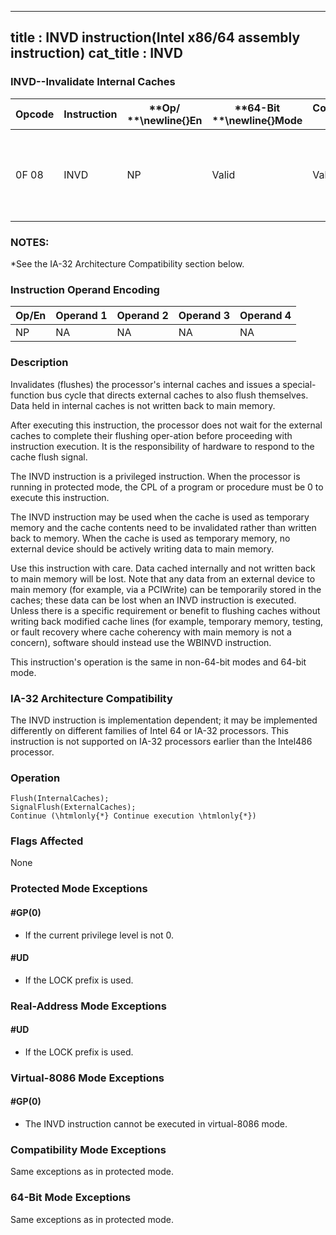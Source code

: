 ----------------------------
title : INVD instruction(Intel x86/64 assembly instruction)
cat_title : INVD
----------------------------
### INVD--Invalidate Internal Caches


|**Opcode**|**Instruction**|**Op/ **\newline{}**En**|**64-Bit **\newline{}**Mode**|**Compat/**\newline{}**Leg Mode**|**Description**|
|----------|---------------|------------------------|-----------------------------|---------------------------------|---------------|
|0F 08|INVD|NP|Valid|Valid|Flush internal caches; initiate flushing of external caches.|
### NOTES:


*See the IA-32 Architecture Compatibility section below.

### Instruction Operand Encoding


|Op/En|Operand 1|Operand 2|Operand 3|Operand 4|
|-----|---------|---------|---------|---------|
|NP|NA|NA|NA|NA|
### Description


Invalidates (flushes) the processor's internal caches and issues a special-function bus cycle that directs external caches to also flush themselves. Data held in internal caches is not written back to main memory. 

After executing this instruction, the processor does not wait for the external caches to complete their flushing oper-ation before proceeding with instruction execution. It is the responsibility of hardware to respond to the cache flush signal.

The INVD instruction is a privileged instruction. When the processor is running in protected mode, the CPL of a program or procedure must be 0 to execute this instruction.

The INVD instruction may be used when the cache is used as temporary memory and the cache contents need to be invalidated rather than written back to memory. When the cache is used as temporary memory, no external device should be actively writing data to main memory. 

Use this instruction with care. Data cached internally and not written back to main memory will be lost. Note that any data from an external device to main memory (for example, via a PCIWrite) can be temporarily stored in the caches; these data can be lost when an INVD instruction is executed. Unless there is a specific requirement or benefit to flushing caches without writing back modified cache lines (for example, temporary memory, testing, or fault recovery where cache coherency with main memory is not a concern), software should instead use the WBINVD instruction.

This instruction's operation is the same in non-64-bit modes and 64-bit mode.

### IA-32 Architecture Compatibility


The INVD instruction is implementation dependent; it may be implemented differently on different families of Intel 64 or IA-32 processors. This instruction is not supported on IA-32 processors earlier than the Intel486 processor.


### Operation

```info-verb
Flush(InternalCaches);
SignalFlush(ExternalCaches);
Continue (\htmlonly{*} Continue execution \htmlonly{*})
```
### Flags Affected


None


### Protected Mode Exceptions

#### #GP(0)
* If the current privilege level is not 0.

#### #UD
* If the LOCK prefix is used.

### Real-Address Mode Exceptions

#### #UD
* If the LOCK prefix is used.

### Virtual-8086 Mode Exceptions

#### #GP(0)
* The INVD instruction cannot be executed in virtual-8086 mode.

### Compatibility Mode Exceptions



Same exceptions as in protected mode.


### 64-Bit Mode Exceptions



Same exceptions as in protected mode.

